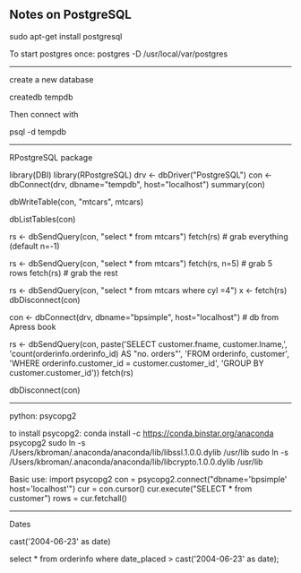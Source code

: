 ## Notes on PostgreSQL

sudo apt-get install postgresql

To start postgres once:
  postgres -D /usr/local/var/postgres

---

create a new database

  createdb tempdb

Then connect with

  psql -d tempdb

---


RPostgreSQL package

library(DBI)
library(RPostgreSQL)
drv <- dbDriver("PostgreSQL")
con <- dbConnect(drv, dbname="tempdb", host="localhost")
summary(con)

dbWriteTable(con, "mtcars", mtcars)

dbListTables(con)

rs <- dbSendQuery(con, "select * from mtcars")
fetch(rs) # grab everything (default n=-1)

rs <- dbSendQuery(con, "select * from mtcars")
fetch(rs, n=5) # grab 5 rows
fetch(rs) # grab the rest

rs <- dbSendQuery(con, "select * from mtcars where cyl =4")
x <- fetch(rs)
dbDisconnect(con)


con <- dbConnect(drv, dbname="bpsimple", host="localhost") # db from Apress book

rs <- dbSendQuery(con, paste('SELECT customer.fname, customer.lname,',
                                     'count(orderinfo.orderinfo_id) AS "no. orders"',
                             'FROM orderinfo, customer',
                             'WHERE orderinfo.customer_id = customer.customer_id',
                             'GROUP BY customer.customer_id'))
fetch(rs)

dbDisconnect(con)


---

python: psycopg2

to install psycopg2:
    conda install -c https://conda.binstar.org/anaconda psycopg2
    sudo ln -s /Users/kbroman/.anaconda/anaconda/lib/libssl.1.0.0.dylib /usr/lib
    sudo ln -s /Users/kbroman/.anaconda/anaconda/lib/libcrypto.1.0.0.dylib /usr/lib

Basic use:
    import psycopg2
    con = psycopg2.connect("dbname='bpsimple' host='localhost'")
    cur = con.cursor()
    cur.execute("SELECT * from customer")
    rows = cur.fetchall()

---

Dates

cast('2004-06-23' as date)

select * from orderinfo where date_placed > cast('2004-06-23' as date);
